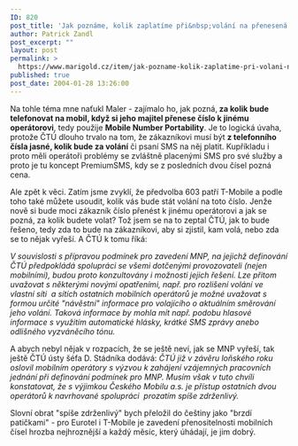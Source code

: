 ```yaml
---
ID: 820
post_title: 'Jak poznáme, kolik zaplatíme při&nbsp;volání na přenesená mobilní čísla?'
author: Patrick Zandl
post_excerpt: ""
layout: post
permalink: >
  https://www.marigold.cz/item/jak-pozname-kolik-zaplatime-pri-volani-na-prenesena-mobilni-cisla
published: true
post_date: 2004-01-28 13:26:00
---
```

<P>Na tohle téma mne naťukl Maler - zajímalo ho, jak pozná,<STRONG> za kolik bude telefonovat na mobil, když si jeho majitel přenese číslo k jinému operátorovi</STRONG>, tedy použije <STRONG>Mobile Number Portability</STRONG>. Je to logická úvaha, protože ČTÚ dlouho trvalo na tom, že zákazníkovi musí být <STRONG>z telefonního čísla jasné, kolik bude za volání</STRONG> či psaní SMS na něj platit. Kupříkladu i proto měli operátoři problémy se zvláštně placenými SMS pro své služby a proto je tu koncept PremiumSMS, kdy se z posledních dvou čísel pozná cena. </P>
<P>Ale zpět k věci. Zatím jsme zvyklí, že předvolba 603 patří T-Mobile a podle toho také můžete usoudit, kolik vás bude stát volání na toto číslo. Jenže nově si bude moci zákazník číslo přenést k jinému operátorovi a jak se pozná, za kolik budete volat? Tož jsem se na to zeptal ČTÚ, jak to bude řešeno, tedy zda to bude na zákazníkovi, aby si zjistil, kam volá, nebo zda se to nějak vyřeší. A ČTÚ k tomu říká:</P>
<P><EM>V souvislosti s přípravou podmínek pro zavedení MNP, na jejichž definování ČTÚ předpokládá spolupráci se všemi dotčenými provozovateli (nejen mobilními), budou proto konzultovány i možnosti jejich řešení. Lze přitom uvažovat s některými novými opatřeními, např. pro rozlišení volání ve vlastní síti&#160; a sítích ostatních mobilních operátorů je možné uvažovat s formou určité "návěstní" informace pro volajícího o aktuálním směrování jeho volání. Taková informace by mohla mít např. podobu hlasové informace s využitím automatické hlásky, krátké SMS zprávy anebo odlišného vyzváněcího tónu.</EM></P>
<P>A abych nebyl nějak v rozpacích, že se ještě neví, jak se MNP vyřeší, tak ještě ČTÚ ústy šéfa D. Stádníka dodává: <EM>ČTÚ již v závěru loňského roku oslovil mobilním operátory s výzvou k zahájení vzájemných pracovních jednání při definování podmínek pro MNP. Musím však v tuto chvíli konstatovat, že s výjimkou Českého Mobilu a.s. je přístup ostatních dvou operátorů k navrhované spolupráci&#160; prozatím spíše zdrženlivý.</EM></P>
<P>Slovní obrat "spíše zdrženlivý" bych přeložil do češtiny jako "brzdí patičkami" - pro Eurotel i T-Mobile je zavedení přenositelnosti mobilních čísel hrozba nejhroznější a každý měsíc, který úhádají, je jim dobrý.</P>